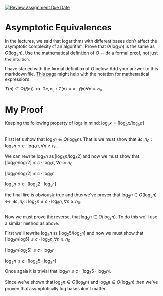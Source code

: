 [![Review Assignment Due Date](https://classroom.github.com/assets/deadline-readme-button-24ddc0f5d75046c5622901739e7c5dd533143b0c8e959d652212380cedb1ea36.svg)](https://classroom.github.com/a/fbkbKZ5N)
# Asymptotic Equivalences

In the lectures, we said that logarithms with different bases don't affect the
asymptotic complexity of an algorithm. Prove that $O(\log_{2} n)$ is the same as
$O(\log_{5} n)$. Use the mathematical definition of $O$ -- do a formal proof,
not just the intuition.

I have started with the formal definition of $O$ below. Add your answer to this
markdown file. [This
page](https://docs.github.com/en/get-started/writing-on-github/working-with-advanced-formatting/writing-mathematical-expressions)
might help with the notation for mathematical expressions.

$T(n) \in O(f(n)) \iff \exists c, n_0: T(n) \leq c \cdot f(n) \forall n \geq n_0$

# My Proof
Keeping the following property of logs in mind: $\log_{a}x = [\log_{b}x/\log_{b}a]$

\
First let's show that $\log_{2} n \in O(\log_{5} n)$. That is we must show that $\exists c, n_0: \log_{2} n \leq c \cdot \log_{5} n, \forall n \geq n_0$. 

We can rewrite $\log_{2} n$ as $[\log_{5} n/\log_{5} 2]$ and now we must show that $[\log_{5} n/\log_{5} 2] \leq c \cdot \log_{5} n, \forall n \geq n_0$

$[\log_{5} n/\log_{5} 2] \leq c \cdot \log_{5} n$

$\log_{5} n \leq c \cdot [\log_{5} 2 \cdot \log_{5} n]$

the final line is obviously true and thus we've proven that $\log_{2} n \in O(\log_{5} n) \iff \exists c, n_0: \log_{2} n \leq c \cdot \log_{5} n, \forall n \geq n_0$.

\
Now we must prove the reverse, that $\log_{5} n \in O(\log_{2} n)$. To do this we'll use a similar method as above. 

First we'll rewrite $\log_{5} n$ as $[\log_{2} 5 / \log_{2} n]$ and now we must show that $[\log_{2} n / \log_{} 5] \leq c \cdot \log_{2} n, \forall n \geq n_0$

$[\log_{2} n/\log_{2} 5] \leq c \cdot \log_{2} n$

$\log_{2} n \leq c \cdot [\log_{2} 5 \cdot \log_{2} n]$

Once again it is trivial that $\log_{2} n \leq c \cdot [\log_{2} 5 \cdot \log_{2} n]$. 

Since we've shown that $\log_{2} n \in O(\log_{5} n)$ and $\log_{5} n \in O(\log_{2} n)$ then we've proven that asymptotically log bases don't matter. 
